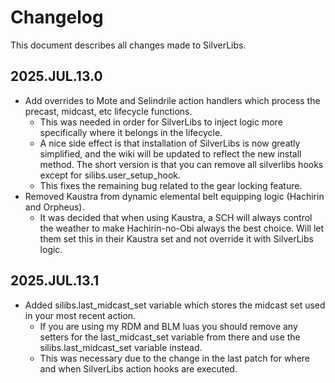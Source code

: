 # Changelog
This document describes all changes made to SilverLibs.

## 2025.JUL.13.0
* Add overrides to Mote and Selindrile action handlers which process the precast, midcast, etc lifecycle functions.
  * This was needed in order for SilverLibs to inject logic more specifically where it belongs in the lifecycle.
  * A nice side effect is that installation of SilverLibs is now greatly simplified, and the wiki will be updated to reflect the new install method. The short version is that you can remove all silverlibs hooks except for silibs.user_setup_hook.
  * This fixes the remaining bug related to the gear locking feature.
* Removed Kaustra from dynamic elemental belt equipping logic (Hachirin and Orpheus).
  * It was decided that when using Kaustra, a SCH will always control the weather to make Hachirin-no-Obi always the best choice. Will let them set this in their Kaustra set and not override it with SilverLibs logic.

## 2025.JUL.13.1
* Added silibs.last_midcast_set variable which stores the midcast set used in your most recent action.
  * If you are using my RDM and BLM luas you should remove any setters for the last_midcast_set variable from there and use the silibs.last_midcast_set variable instead.
  * This was necessary due to the change in the last patch for where and when SilverLibs action hooks are executed.
